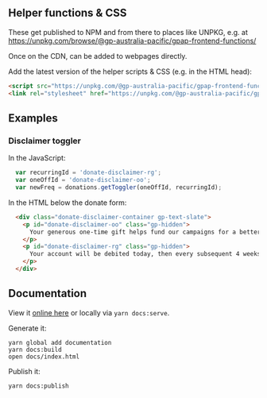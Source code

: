 ## Helper functions & CSS

These get published to NPM and from there to places like UNPKG, e.g. at https://unpkg.com/browse/@gp-australia-pacific/gpap-frontend-functions/

Once on the CDN, can be added to webpages directly.

Add the latest version of the helper scripts & CSS (e.g. in the HTML head):

```html
<script src="https://unpkg.com/@gp-australia-pacific/gpap-frontend-functions@latest"></script>
<link rel="stylesheet" href="https://unpkg.com/@gp-australia-pacific/gpap-frontend-functions@latest/dist/gp-donate.css">
```

## Examples

### Disclaimer toggler

In the JavaScript:

```javascript
  var recurringId = 'donate-disclaimer-rg';
  var oneOffId = 'donate-disclaimer-oo';
  var newFreq = donations.getToggler(oneOffId, recurringId);
```

In the HTML below the donate form:

```html
  <div class="donate-disclaimer-container gp-text-slate">
    <p id="donate-disclaimer-oo" class="gp-hidden">
      Your generous one-time gift helps fund our campaigns for a better and greener future.
    </p>
    <p id="donate-disclaimer-rg" class="gp-hidden">
      Your account will be debited today, then every subsequent 4 weeks. <a href="https://www.greenpeace.org.au/contact/">Get in touch with us to</a> arrange an alternative date.
    </p>
  </div>
```

## Documentation

View it [online here](https://github.io/greenpeace/gpap-frontend-functions) or locally via `yarn docs:serve`.

Generate it:
```
yarn global add documentation
yarn docs:build
open docs/index.html
```

Publish it:
```
yarn docs:publish
```
